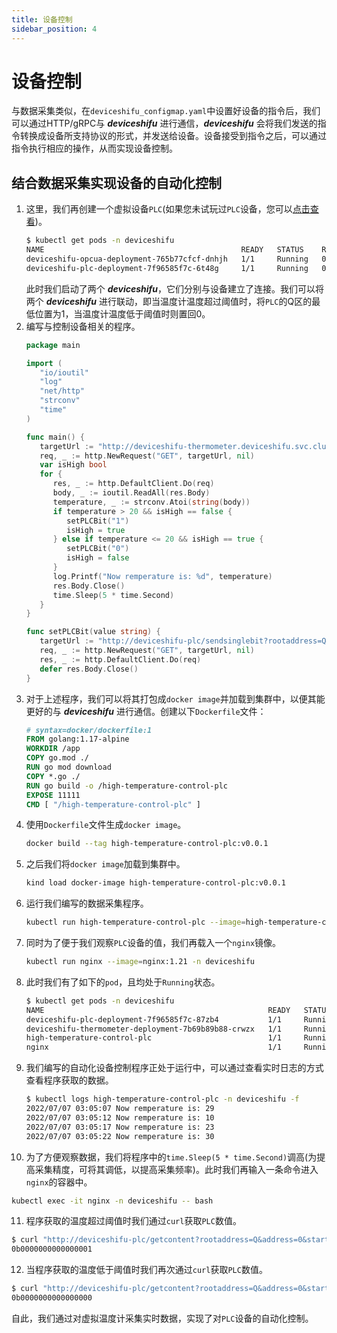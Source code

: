 ```yaml
---
title: 设备控制
sidebar_position: 4
---
```


# 设备控制

与数据采集类似，在`deviceshifu_configmap.yaml`中设置好设备的指令后，我们可以通过HTTP/gRPC与 ***deviceshifu*** 进行通信，***deviceshifu*** 会将我们发送的指令转换成设备所支持协议的形式，并发送给设备。设备接受到指令之后，可以通过指令执行相应的操作，从而实现设备控制。

## 结合数据采集实现设备的自动化控制

1. 这里，我们再创建一个虚拟设备`PLC`(如果您未试玩过`PLC`设备，您可以[点击查看](cases/connect-s7-plc.md))。
   ```bash
   $ kubectl get pods -n deviceshifu
   NAME                                            READY   STATUS    RESTARTS   AGE
   deviceshifu-opcua-deployment-765b77cfcf-dnhjh   1/1     Running   0          14m
   deviceshifu-plc-deployment-7f96585f7c-6t48g     1/1     Running   0          7m8s
   ```
   此时我们启动了两个 ***deviceshifu***，它们分别与设备建立了连接。我们可以将两个 ***deviceshifu*** 进行联动，即当温度计温度超过阈值时，将`PLC`的Q区的最低位置为1，当温度计温度低于阈值时则置回0。
2. 编写与控制设备相关的程序。
   ```go
   package main  
   
   import (  
      "io/ioutil"  
      "log"
      "net/http"
      "strconv"
      "time"
   )  
   
   func main() {  
      targetUrl := "http://deviceshifu-thermometer.deviceshifu.svc.cluster.local/read_value"  
      req, _ := http.NewRequest("GET", targetUrl, nil)  
      var isHigh bool  
      for {  
         res, _ := http.DefaultClient.Do(req)  
         body, _ := ioutil.ReadAll(res.Body)  
         temperature, _ := strconv.Atoi(string(body))  
         if temperature > 20 && isHigh == false {  
            setPLCBit("1")  
            isHigh = true  
         } else if temperature <= 20 && isHigh == true {  
            setPLCBit("0")  
            isHigh = false  
         }  
         log.Printf("Now remperature is: %d", temperature)  
         res.Body.Close()  
         time.Sleep(5 * time.Second)  
      }  
   }  
   
   func setPLCBit(value string) {  
      targetUrl := "http://deviceshifu-plc/sendsinglebit?rootaddress=Q&address=0&start=0&digit=0&value=" + value  
      req, _ := http.NewRequest("GET", targetUrl, nil)  
      res, _ := http.DefaultClient.Do(req)  
      defer res.Body.Close()  
   }
   ```
3. 对于上述程序，我们可以将其打包成`docker image`并加载到集群中，以便其能更好的与 ***deviceshifu*** 进行通信。创建以下`Dockerfile`文件：
   ```dockerfile
   # syntax=docker/dockerfile:1  
   FROM golang:1.17-alpine  
   WORKDIR /app  
   COPY go.mod ./  
   RUN go mod download  
   COPY *.go ./  
   RUN go build -o /high-temperature-control-plc 
   EXPOSE 11111  
   CMD [ "/high-temperature-control-plc" ]
   ```
4. 使用`Dockerfile`文件生成`docker image`。
   ```bash
   docker build --tag high-temperature-control-plc:v0.0.1
   ```
5. 之后我们将`docker image`加载到集群中。
   ```bash
   kind load docker-image high-temperature-control-plc:v0.0.1
   ```
6. 运行我们编写的数据采集程序。
   ```bash
   kubectl run high-temperature-control-plc --image=high-temperature-control-plc:v0.0.1
   ```
7. 同时为了便于我们观察`PLC`设备的值，我们再载入一个`nginx`镜像。
   ```bash
   kubectl run nginx --image=nginx:1.21 -n deviceshifu
   ```
8. 此时我们有了如下的`pod`，且均处于`Running`状态。
   ```bash
   $ kubectl get pods -n deviceshifu
   NAME                                                  READY   STATUS    RESTARTS   AGE
   deviceshifu-plc-deployment-7f96585f7c-87zb4           1/1     Running   0          20m
   deviceshifu-thermometer-deployment-7b69b89b88-crwzx   1/1     Running   0          67m
   high-temperature-control-plc                          1/1     Running   0          8m54s
   nginx                                                 1/1     Running   0          61m
   ```
9. 我们编写的自动化设备控制程序正处于运行中，可以通过查看实时日志的方式查看程序获取的数据。
   ```bash
   $ kubectl logs high-temperature-control-plc -n deviceshifu -f 
   2022/07/07 03:05:07 Now remperature is: 29
   2022/07/07 03:05:12 Now remperature is: 10
   2022/07/07 03:05:17 Now remperature is: 23
   2022/07/07 03:05:22 Now remperature is: 30
   ```
10. 为了方便观察数据，我们将程序中的`time.Sleep(5 * time.Second)`调高(为提高采集精度，可将其调低，以提高采集频率)。此时我们再输入一条命令进入`nginx`的容器中。
   ```bash
   kubectl exec -it nginx -n deviceshifu -- bash
   ```
11. 程序获取的温度超过阈值时我们通过`curl`获取`PLC`数值。
   ```bash
   $ curl "http://deviceshifu-plc/getcontent?rootaddress=Q&address=0&start=0"; echo
   0b0000000000000001
   ```
12. 当程序获取的温度低于阈值时我们再次通过`curl`获取`PLC`数值。
   ```bash
   $ curl "http://deviceshifu-plc/getcontent?rootaddress=Q&address=0&start=0"; echo
   0b0000000000000000
   ```

自此，我们通过对虚拟温度计采集实时数据，实现了对`PLC`设备的自动化控制。
